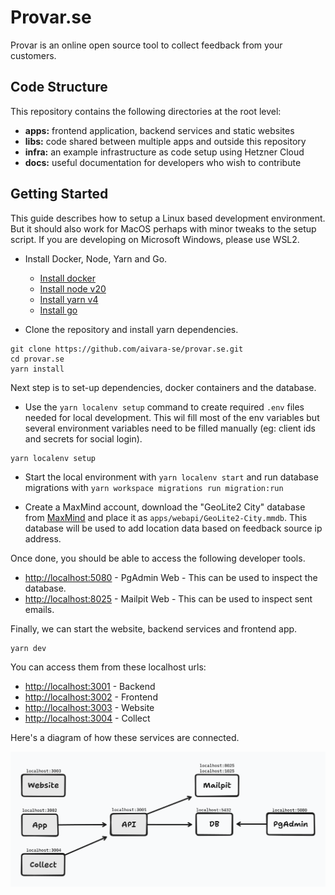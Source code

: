 # Provar.se

Provar is an online open source tool to collect feedback from your customers.

## Code Structure

This repository contains the following directories at the root level:

- **apps:** frontend application, backend services and static websites
- **libs:** code shared between multiple apps and outside this repository
- **infra:** an example infrastructure as code setup using Hetzner Cloud
- **docs:** useful documentation for developers who wish to contribute

## Getting Started

This guide describes how to setup a Linux based development environment. But it should also work for MacOS perhaps with minor tweaks to the setup script. If you are developing on Microsoft Windows, please use WSL2.

- Install Docker, Node, Yarn and Go.

  - [Install docker](https://docs.docker.com/engine/install/)
  - [Install node v20](https://formulae.brew.sh/formula/node)
  - [Install yarn v4](https://yarnpkg.com/getting-started/install)
  - [Install go](https://go.dev/doc/install)

- Clone the repository and install yarn dependencies.

```shell
git clone https://github.com/aivara-se/provar.se.git
cd provar.se
yarn install
```

Next step is to set-up dependencies, docker containers and the database.

- Use the `yarn localenv setup` command to create required `.env` files needed for local development. This wil fill most of the env variables but several environment variables need to be filled manually (eg: client ids and secrets for social login).

```shell
yarn localenv setup
```

- Start the local environment with `yarn localenv start` and run database migrations with `yarn workspace migrations run migration:run`

- Create a MaxMind account, download the "GeoLite2 City" database from [MaxMind](https://dev.maxmind.com/geoip/geolite2-free-geolocation-data) and place it as `apps/webapi/GeoLite2-City.mmdb`. This database will be used to add location data based on feedback source ip address.

Once done, you should be able to access the following developer tools.

- [http://localhost:5080](http://localhost:5080) - PgAdmin Web - This can be used to inspect the database.
- [http://localhost:8025](http://localhost:8025) - Mailpit Web - This can be used to inspect sent emails.

Finally, we can start the website, backend services and frontend app.

```shell
yarn dev
```

You can access them from these localhost urls:

- [http://localhost:3001](http://localhost:3001) - Backend
- [http://localhost:3002](http://localhost:3002) - Frontend
- [http://localhost:3003](http://localhost:3003) - Website
- [http://localhost:3004](http://localhost:3004) - Collect

Here's a diagram of how these services are connected.

![](./docs/_readme/localenv.png)
